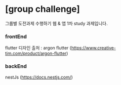 # [group challenge]

그룹별 도전과제 수행하기 웹 & 앱
1차 study 과제입니다.

### frontEnd
flutter
디자인 출처 : argon flutter (https://www.creative-tim.com/product/argon-flutter)

### backEnd
nestJs (https://docs.nestjs.com/)


